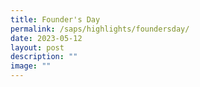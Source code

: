 ```yaml
---
title: Founder's Day
permalink: /saps/highlights/foundersday/
date: 2023-05-12
layout: post
description: ""
image: ""
---
```


